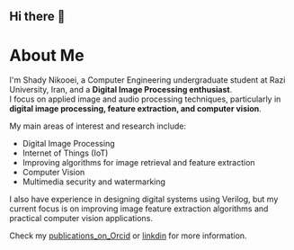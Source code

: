 ## Hi there 👋

# About Me

I'm Shady Nikooei, a Computer Engineering undergraduate student at Razi University, Iran, and a **Digital Image Processing enthusiast**.  
I focus on applied image and audio processing techniques, particularly in **digital image processing, feature extraction, and computer vision**.  

My main areas of interest and research include:

- Digital Image Processing  
- Internet of Things (IoT)  
- Improving algorithms for image retrieval and feature extraction  
- Computer Vision  
- Multimedia security and watermarking  

I also have experience in designing digital systems using Verilog, but my current focus is on improving image feature extraction algorithms and practical computer vision applications.  

Check my [publications_on_Orcid](https://orcid.org/0009-0003-2003-4697) or [linkdin](https://www.linkedin.com/in/shady-nikooei) for more information.


